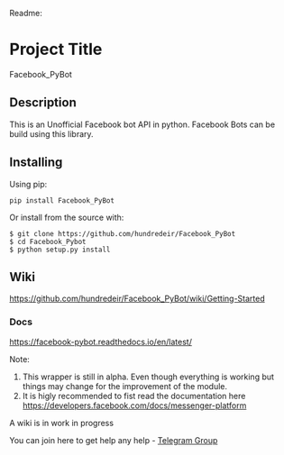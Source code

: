 Readme:

# Project Title

Facebook_PyBot

## Description
This is an Unofficial Facebook bot API in python. Facebook Bots can be build using this library.


## Installing
Using pip:


	pip install Facebook_PyBot

Or install from the source with:


	$ git clone https://github.com/hundredeir/Facebook_PyBot
	$ cd Facebook_Pybot
	$ python setup.py install

## Wiki
https://github.com/hundredeir/Facebook_PyBot/wiki/Getting-Started

### Docs

https://facebook-pybot.readthedocs.io/en/latest/


Note: 
1. This wrapper is still in alpha. Even though everything is working but things may change for the improvement of the module.
2. It is higly recommended to fist read the documentation here https://developers.facebook.com/docs/messenger-platform

A wiki is in work in progress

You can join here to get help any help - [Telegram Group](https://t.me/joinchat/AAAAAEKk2oeomfP2p3Cljg)
